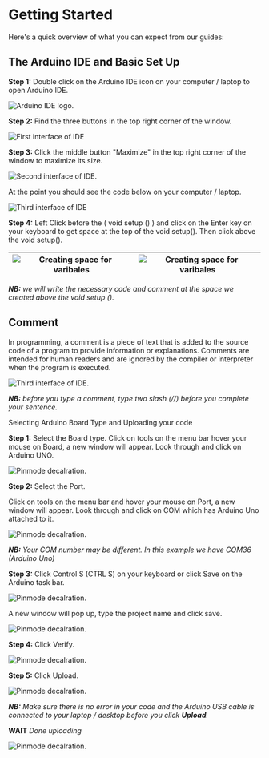 # Getting Started
Here's a quick overview of what you can expect from our guides:

## The Arduino IDE and Basic Set Up
**Step 1:** Double click on the Arduino IDE icon on your computer / laptop to open Arduino IDE.

![Arduino IDE logo](../assets/Arduino_IDE.png).

**Step 2:** Find the three buttons in the top right corner of the window.

![First interface of IDE](../assets/first_arduino_interface.png)

**Step 3:** Click the middle button "Maximize" in the top right corner of the window to maximize its size.

![Second interface of IDE](../assets/second_interface.png).

At the point you should see the code below on your computer / laptop.

![Third interface of IDE](../assets/third_interface.png)

**Step 4:** Left Click before the ( void setup () ) and click on the Enter key on your keyboard to get space at the top of the void setup(). Then click above the void setup().

|![Creating space for varibales](../assets/creating_space_1.png) | ![Creating space for varibales](../assets/creating_space_2.png) |
|----------------------------------|----------------------------------|

_**NB:** we will write the necessary code and comment at the space we created above the void setup ()._

## Comment
In programming, a comment is a piece of text that is added to the source code of a program to provide information or explanations. Comments are intended for human readers and are ignored by the compiler or interpreter when the program is executed.

![Third interface of IDE](../assets/comment.png).

_**NB:** before you type a comment, type two slash (//) before you complete your sentence._

<summary> Selecting Arduino Board Type and Uploading your code</summary>

**Step 1:** Select the Board type. 
Click on tools on the menu bar hover your mouse on Board, a new window will appear. Look through and click on Arduino UNO.

![Pinmode decalration](../assets/select_board.png).

**Step 2:** Select the Port.

Click on tools on the menu bar and hover your mouse on Port, a new window will appear. Look through and click on COM which has Arduino Uno  attached to it.

![Pinmode decalration](../assets/select_port.png).

_**NB:** Your COM number may be different. In this example we have COM36 (Arduino Uno)_

**Step 3:**  Click Control S (CTRL S) on your keyboard or click Save on the Arduino task bar.

![Pinmode decalration](../assets/saving.png).

A new window will pop up, type the project name and click save.

![Pinmode decalration](../assets/saving_2.png).

**Step 4:** Click Verify. 

![Pinmode decalration](../assets/verify.png).

**Step 5:** Click Upload. 

![Pinmode decalration](../assets/upload.png).

_**NB:** Make sure there is no error in your code and the Arduino USB cable is connected to your laptop / desktop before you click **Upload**._

**WAIT** _Done uploading_

![Pinmode decalration](../assets/done.png).
